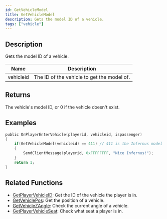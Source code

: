 ```yaml
---
id: GetVehicleModel
title: GetVehicleModel
description: Gets the model ID of a vehicle.
tags: ["vehicle"]
---
```


## Description

Gets the model ID of a vehicle.

| Name      | Description                                |
| --------- | ------------------------------------------ |
| vehicleid | The ID of the vehicle to get the model of. |

## Returns

The vehicle's model ID, or 0 if the vehicle doesn't exist.

## Examples

```c
public OnPlayerEnterVehicle(playerid, vehicleid, ispassenger)
{
    if(GetVehicleModel(vehicleid) == 411) // 411 is the Infernus model
    {
        SendClientMessage(playerid, 0xFFFFFFFF, "Nice Infernus!");
    }
    return 1;
}
```

## Related Functions

- [GetPlayerVehicleID](../functions/GetPlayerVehicleID.md): Get the ID of the vehicle the player is in.
- [GetVehiclePos](../functions/GetVehiclePos.md): Get the position of a vehicle.
- [GetVehicleZAngle](../functions/GetVehicleZAngle.md): Check the current angle of a vehicle.
- [GetPlayerVehicleSeat](../functions/GetPlayerVehicleSeat.md): Check what seat a player is in.
